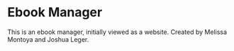 Ebook Manager
=============

This is an ebook manager, initially viewed as a website.
Created by Melissa Montoya and Joshua Leger.
